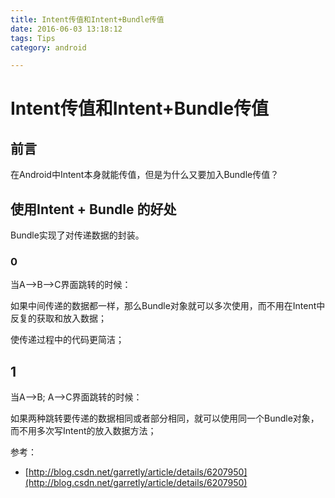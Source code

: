 ```yaml
---
title: Intent传值和Intent+Bundle传值
date: 2016-06-03 13:18:12
tags: Tips
category: android

---
```


# Intent传值和Intent+Bundle传值

## 前言

在Android中Intent本身就能传值，但是为什么又要加入Bundle传值？

## 使用Intent + Bundle 的好处

Bundle实现了对传递数据的封装。

### 0 

当A-->B-->C界面跳转的时候：

如果中间传递的数据都一样，那么Bundle对象就可以多次使用，而不用在Intent中反复的获取和放入数据；

使传递过程中的代码更简洁；

## 1

当A-->B; A-->C界面跳转的时候：

如果两种跳转要传递的数据相同或者部分相同，就可以使用同一个Bundle对象，而不用多次写Intent的放入数据方法；



参考：
- [http://blog.csdn.net/garretly/article/details/6207950](http://blog.csdn.net/garretly/article/details/6207950)
